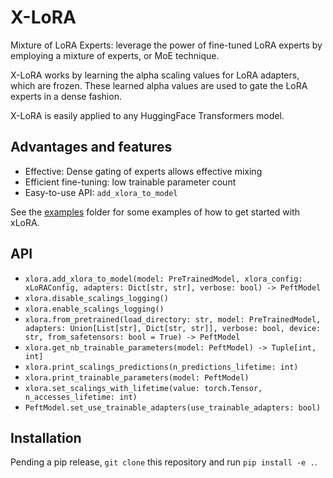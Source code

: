 # X-LoRA
Mixture of LoRA Experts: leverage the power of fine-tuned LoRA experts by employing a mixture of experts, or MoE technique.

X-LoRA works by learning the alpha scaling values for LoRA adapters, which are frozen. These learned alpha values are used to
gate the LoRA experts in a dense fashion.

X-LoRA is easily applied to any HuggingFace Transformers model.

## Advantages and features
- Effective: Dense gating of experts allows effective mixing
- Efficient fine-tuning: low trainable parameter count
- Easy-to-use API: `add_xlora_to_model`

See the [examples](examples) folder for some examples of how to get started with xLoRA.

## API
- `xlora.add_xlora_to_model(model: PreTrainedModel, xlora_config: xLoRAConfig, adapters: Dict[str, str], verbose: bool) -> PeftModel`
- `xlora.disable_scalings_logging()`
- `xlora.enable_scalings_logging()`
- `xlora.from_pretrained(load_directory: str, model: PreTrainedModel, adapters: Union[List[str], Dict[str, str]], verbose: bool, device: str, from_safetensors: bool = True) -> PeftModel`
- `xlora.get_nb_trainable_parameters(model: PeftModel) -> Tuple[int, int]`
- `xlora.print_scalings_predictions(n_predictions_lifetime: int)`
- `xlora.print_trainable_parameters(model: PeftModel)`
- `xlora.set_scalings_with_lifetime(value: torch.Tensor, n_accesses_lifetime: int)`
- `PeftModel.set_use_trainable_adapters(use_trainable_adapters: bool)`

## Installation
Pending a pip release, `git clone` this repository and run `pip install -e .`.
